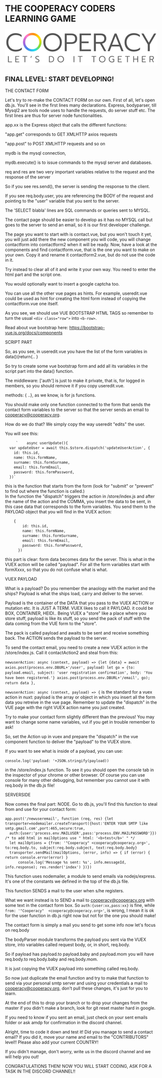 # THE COOPERACY CODERS LEARNING GAME

![Image](/assets/image/github/image3.png)


## FINAL LEVEL: START DEVELOPING!

THE CONTACT FORM

Let's try to re-make the CONTACT FORM on our own.
First of all, let's open db.js.
You'll see in the first lines
many declarations.
Express, bodyparser, till Mysql2 are
tools node uses to handle the 
requests, do server stuff etc.
The first lines are thus for 
server node functionalities.


app.xx is the Express object 
that calls the different functions:

"app.get" corresponds to GET XMLHTTP axios requests

"app.post" to POST XMLHTTP requests and so on


mydb is the mysql connection,

mydb.execute() is to issue 
commands to the mysql server
and databases.


req and res are two very important
variables relative to the request 
and the response of the server

So if you see res.send(), the server
is sending the response to the client.

If you see req.body.user, you are
referencing the BODY of the request
and pointing to the "user" variable
that you sent to the server.

The 'SELECT blabla' lines are SQL
commands or queries sent to MYSQL.

The contact page should be easier
to develop as it has no MYSQL call
but goes to the server to 
send an email, so it is our first
developer challenge.

The page you want to start with is
contact.vue, but you won't touch it yet, 
you will just add there the new component
you will code, you will change contactform
into contactform2 when it will be ready.
Now, have a look at the components and 
find contactform.vue, that is the one
you want to make on your own.
Copy it and rename it contactform2.vue,
but do not use the code in it.

Try instead to clear all of it and 
write it your own way.
You need to enter the html part
and the script one.

You would optionally want to insert a 
google captcha too.

You can use all the other vue pages
as hints. For example, useredit.vue 
could be used as hint for creating
the html form instead of copying the
contactform.vue one itself.

As you see, we should use 
VUE BOOTSTRAP HTML TAGS
so remember to 
turn the usual `<div class="row">`
into `<b-row>`.
 
Read about vue bootstrap here:
https://bootstrap-vue.js.org/docs/components

SCRIPT PART

So, as you see, in useredit.vue
you have the list of the form 
variables in data(){return{.. }


So try to create some vue bootstrap
form and add all its variables
in the script part into the 
data() function.


The middleware: ['auth'] 
is just to make it private,
that is, for logged in members,
so you should remove it if you
copy useredit.vue.


methods: { ..}, as we know,
is for js functions.

You should make only one 
function connected to the form
that sends the contact 
form variables to the server so that
the server sends an email to 
cooperacy@cooperacy.org.


How do we do that?
We simply copy the way
useredit "edits" the user.

You will see this:


         `    async userUpdate(){
      var updateUser = await this.$store.dispatch('updateUserAction', { 
        id: this.id,
        name: this.formName,
        surname: this.formSurname,
        email: this.formEmail,
        password: this.formPassword,
      })`
        
this is the function that starts
from the form (look for "submit"
or "prevent" to find out where the
function is called.)      
In the function the "dispatch" 
triggers the action
in /store/index.js and after the
name of the action and the COMMA,
you insert the data to be sent, 
in this case
data that corresponds to the
form variables.
You send them to the PAYLOAD object 
that you will find in the VUEX action:


```
    { 
        id: this.id,
        name: this.formName,
        surname: this.formSurname,
        email: this.formEmail,
        password: this.formPassword,
      })
```
      

this part is clear: form data
becomes data for the server. 
This is what in the VUEX action 
will be called "payload".
For all the form variables start
with formXxxx, so that you do not 
confuse what is what.


VUEX PAYLOAD

What is a payload? Do you remember
the anaology with the market
and the ships? Payload is what
the ships load, carry and deliver
to the server.

Payload is the container 
of the DATA that you pass 
to the VUEX ACTION or mutation etc.
It is JUST A TERM.
VUEX likes to call it PAYLOAD.
it could be BOX, CONTAINER, HEIDI..
Being VUEX a "store"
like a place where you store stuff,
payload is like its stuff,
so you send the pack of stuff with 
the data coming from the VUE form
to the "store".

The pack is called payload 
and awaits to be sent and 
receive something back.
The ACTION sends the payload 
to the server.


To send the contact email, you need 
to create a new VUEX action in the
/store/index.js. Call it 
contactAction2 and steal from this:


  `newuserAction: async (context, payload) => {let {data} = await axios.post(process.env.DBURL+'/user', payload)
    let go = {to: payload.email, subject: 'user registration confirmation', body: 'You have been registered.'}
    axios.post(process.env.DBURL+'/email', go); return data },`
    

`newuserAction: async (context, payload) => {`
is the standard for a vuex action in nuxt:
payload is the array or object in
which you insert all the form data
you retreive in the vue page.
Remember to update the "dispatch" in
the VUE page with the right VUEX
action name you just created.


Try to make your contact form
slightly different than the previous!
You may want to change some name
variables, vut if you get in trouble
remember to ask!


So, set the Action up in vuex
and prepare the "dispatch" in the
vue component function to deliver 
the "payload" to the VUEX store.

If you want to see what is inside
of a payload, you can use:

`console.log('payload: '+JSON.stringify(payload))`

in the /store/index.js function.
To see it you should open the console
tab in the inspector of your chrome
or other browser.
Of course you can use console for many
other debugging, but remember you
cannot use it with req.body in the
db.js file!


SERVERSIDE

Now comes the final part: NODE.
Go to db.js, you'll find this 
function to steal from and use
for your contact form:


```
app.post('/newuseremail', function (req, res) {let transporter=nodemailer.createTransport({host:'ENTER YOUR SMTP like  smtp.gmail.com',port:465,secure:true, 
  auth:{user:'process.env.MAILUSER',pass:'process.ENV.MAILPASSWORD'}}) /* to add html in mailOptions use " html: '<b>test</b>' " */
  let mailOptions = {from: '"Cooperacy" <cooperacy@cooperacy.org>', to:req.body.to, subject:req.body.subject, text:req.body.body}
  transporter.sendMail(mailOptions, (error, info) => { if (error) { return console.error(error) }
      console.log('Message %s sent: %s', info.messageId, info.response); res.render('index') })}) 
```


This function uses nodemailer,
a module to send emails via
nodejs/express.
It's one of the constants we defined 
in the top of the db.js file.

This function SENDS a mail 
to the user when s/he registers.

What we want instead is to SEND 
a mail to cooperacy@cooperacy.org
with some text in the contact
form box.
So `auth:{user:xx,pass:xx}` is fine,
while `from: '"Cooperacy" 
<cooperacy@cooperacy.org>'`, 
is wrong, I mean it is ok for the 
user function in db.js right now
but not for the one you should make!

The contact form is simply a mail 
you send to get some info
now let's focus on req.body


The bodyParser module 
transforms the payload
you sent via the VUEX
store, into variables called
request body, or, in short,
req.body.

So if payload has payload.to 
payload.baby and payload.mom
you will have req.body.to 
req.body.baby and req.body.mom.

It is just copying the VUEX
payload into something called req.body.

So now just duplicate the email function
and try to make that function to send
via your personal smtp server and
using your credentials a mail to
cooperacy@cooperacy.org, don't
pull these changes, it's just for you
to learn.

At the end of this to drop your branch
or to drop your changes from the master
if you didn't make a branch, look for
git reset master hard in google.


If you need to know if you sent an 
email, just check on your sent emails
folder or ask amdp for confirmation
in the discord channel.


Alright, time to code it down and test it!
Did you manage to send a contact email?
If you did it, move your name and email to
the "CONTRIBUTORS" level!!
Please also add your current COUNTRY!

If you didn't manage, don't worry,
write us in the discord channel and we
will help you out!

CONGRATULATIONS THEN!
NOW YOU WILL START CODING,
ASK FOR A TASK IN THE DISCORD CHANNEL!!
